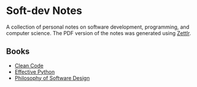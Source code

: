# Soft-dev Notes

A collection of personal notes on software development, programming, and computer science. The PDF version of the notes was generated using [Zettlr](https://www.zettlr.com).

## Books

- [Clean Code](books/clean-code.md)
- [Effective Python](books/effective-python.md)
- [Philosophy of Software Design](books/philosophy-of-software-design.md)

